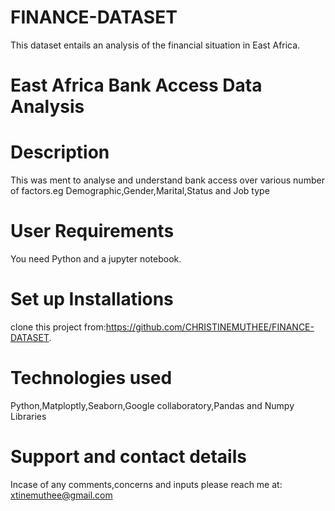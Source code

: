 # FINANCE-DATASET
This dataset entails an analysis of the financial situation in East Africa.
# East Africa Bank Access Data Analysis
# Description
This was ment to analyse and understand bank access over various number of factors.eg Demographic,Gender,Marital,Status and Job type
# User Requirements
You need Python and a jupyter notebook.
# Set up Installations
clone this project from:https://github.com/CHRISTINEMUTHEE/FINANCE-DATASET.
# Technologies used
Python,Matploptly,Seaborn,Google collaboratory,Pandas and Numpy Libraries
# Support and contact details
Incase of any comments,concerns and inputs please reach me at:
xtinemuthee@gmail.com 
